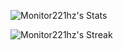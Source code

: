 ![Monitor221hz's Stats](https://github-readme-stats.vercel.app/api?username=Monitor221hz&theme=synthwave&show_icons=true&hide_border=true&count_private=true)


![Monitor221hz's Streak](https://github-readme-streak-stats.herokuapp.com/?user=Monitor221hz&theme=synthwave&hide_border=true)
